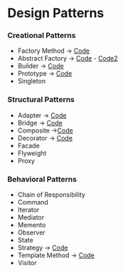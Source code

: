 # Design Patterns

### Creational Patterns

 - Factory Method -> [Code](https://github.com/felipersdf/Design-Patterns/tree/master/FactoryMethod)
 - Abstract Factory -> [Code](https://github.com/felipersdf/Design-Patterns/tree/master/AbstractFactoryMaze) - [Code2](https://github.com/felipersdf/Design-Patterns/tree/master/AbstractFactoryCarro)
 - Builder -> [Code](https://github.com/felipersdf/Design-Patterns/tree/master/BuilderMaze)
 - Prototype -> [Code](https://github.com/felipersdf/Design-Patterns/tree/master/PrototypeShape)
 - Singleton 

### Structural Patterns

- Adapter -> [Code](https://github.com/felipersdf/Design-Patterns/tree/master/Adapter)
- Bridge -> [Code](https://github.com/felipersdf/Design-Patterns/tree/master/BridgeExercise)
- Composite ->[Code](https://github.com/felipersdf/Design-Patterns/tree/master/CompositeExercise)
- Decorator -> [Code](https://github.com/felipersdf/Design-Patterns/tree/master/DecoratorExercise)
- Facade 
- Flyweight
- Proxy 


### Behavioral Patterns

- Chain of Responsibility 
- Command
- Iterator
- Mediator
- Memento
- Observer
- State
- Strategy -> [Code](https://github.com/felipersdf/Design-Patterns/tree/master/StrategyExercise)
- Template Method -> [Code](https://github.com/felipersdf/Design-Patterns/tree/master/TemplateMethodExercise)
- Visitor
